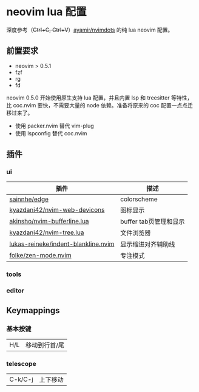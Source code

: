 # neovim lua 配置

深度参考（~~Ctrl+C, Ctrl+V~~）[ayamir/nvimdots](https://github.com/ayamir/nvimdots) 的纯 lua neovim 配置。

## 前置要求

- neovim > 0.5.1
- fzf
- rg
- fd

neovim 0.5.0 开始使用原生支持 lua 配置，并且内置 lsp 和 treesitter
等特性，比 coc.nvim 要快，不需要大量的 node 依赖。准备将原来的 coc 配置一点点迁移过来了。

- 使用 packer.nvim 替代 vim-plug
- 使用 lspconfig 替代 coc.nvim

## 插件

### ui

|插件|描述|
|---|---|
|[sainnhe/edge](https://github.com/sainnhe/edge)|colorscheme|
|[kyazdani42/nvim-web-devicons](https://github.com/kyazdani42/nvim-web-devicons)|图标显示|
|[akinsho/nvim-bufferline.lua](https://github.com/akinsho/nvim-bufferline.lua)|buffer tab页管理和显示|
|[kyazdani42/nvim-tree.lua](https://github.com/kyazdani42/nvim-tree.lua)|文件浏览器|
|[lukas-reineke/indent-blankline.nvim](https://github.com/lukas-reineke/indent-blankline.nvim)|显示缩进对齐辅助线|
|[folke/zen-mode.nvim](https://github.com/folke/zen-mode.nvim)|专注模式|

### tools

### editor

## Keymappings

### 基本按键

|||
|-|-|
|H/L|移动到行首/尾|

### telescope

|||
|-|-|
|C-k/C-j|上下移动|
